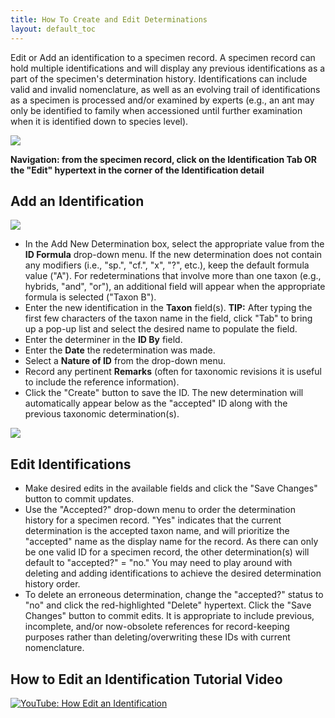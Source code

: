 ```yaml
---
title: How To Create and Edit Determinations
layout: default_toc
---
```


Edit or Add an identification to a specimen record. A specimen record can hold multiple identifications and will display any previous identifications as a part of the specimen's determination history. Identifications can include valid and invalid nomenclature, as well as an evolving trail of identifications as a specimen is processed and/or examined by experts (e.g., an ant may only be identified to family when accessioned until further examination when it is identified down to species level).

![](https://github.com/ArctosDB/documentation-wiki/blob/master/tutorial_images/edit_identification_1.jpg)

**Navigation: from the specimen record, click on the Identification Tab OR the "Edit" hypertext in the corner of the Identification detail**

## Add an Identification

![](https://github.com/ArctosDB/documentation-wiki/blob/master/tutorial_images/edit_identification_2.jpg)

* In the Add New Determination box, select the appropriate value from the **ID Formula** drop-down menu. If the new determination does not contain any modifiers (i.e., "sp.", "cf.", "x", "?", etc.), keep the default formula value ("A"). For redeterminations that involve more than one taxon (e.g., hybrids, "and", "or"), an additional field will appear when the appropriate formula is selected ("Taxon B").
* Enter the new identification in the **Taxon** field(s). **TIP:** After typing the first few characters of the taxon name in the field, click "Tab" to bring up a pop-up list and select the desired name to populate the field.
* Enter the determiner in the **ID By** field.
* Enter the **Date** the redetermination was made.
* Select a **Nature of ID** from the drop-down menu.
* Record any pertinent **Remarks** (often for taxonomic revisions it is useful to include the reference information).
* Click the "Create" button to save the ID. The new determination will automatically appear below as the "accepted" ID along with the previous taxonomic determination(s).

![](https://github.com/ArctosDB/documentation-wiki/blob/master/tutorial_images/edit_identification_3.jpg)

## Edit Identifications

* Make desired edits in the available fields and click the "Save Changes" button to commit updates.
* Use the "Accepted?" drop-down menu to order the determination history for a specimen record. "Yes" indicates that the current determination is the accepted taxon name, and will prioritize the "accepted" name as the display name for the record. As there can only be one valid ID for a specimen record, the other determination(s) will default to "accepted?" = "no." You may need to play around with deleting and adding identifications to achieve the desired determination history order.
* To delete an erroneous determination, change the "accepted?" status to "no" and click the red-highlighted "Delete" hypertext. Click the "Save Changes" button to commit edits. It is appropriate to include previous, incomplete, and/or now-obsolete references for record-keeping purposes rather than deleting/overwriting these IDs with current nomenclature.

## How to Edit an Identification Tutorial Video

[![YouTube: How Edit an Identification](https://i9.ytimg.com/vi/nITb0Z6ot4Q/mq3.jpg?sqp=CLaGlvIF&rs=AOn4CLCgsWemM08kEmXktmHYlxliZv5MyQ)](https://www.youtube.com/watch?v=nITb0Z6ot4Q)
